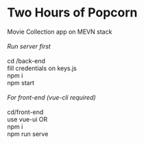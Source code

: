 # Two Hours of Popcorn
 Movie Collection app on MEVN stack
<br />
<br />
<i> Run server first </i>
<br />
<br />
cd /back-end
<br />
fill credentials on keys.js
<br />
npm i
<br />
npm start
<br />
<br />
<i> For front-end (vue-cli required) </i>
<br />
<br />
cd/front-end
<br />
use vue-ui OR
<br />
npm i
<br />
npm run serve
